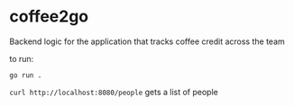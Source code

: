 # coffee2go
Backend logic for the application that tracks coffee credit across the team


to run:

``` go run . ```


```curl http://localhost:8080/people``` gets a list of people


